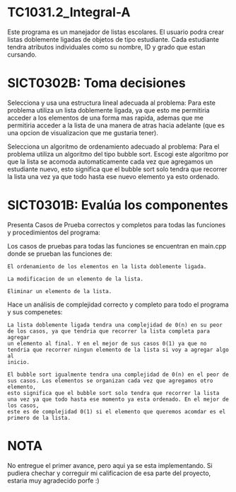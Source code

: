# TC1031.2_Integral-A

Este programa es un manejador de listas escolares. El usuario podra crear listas doblemente ligadas de objetos de tipo estudiante.
Cada estudiante tendra atributos individuales como su nombre, ID y grado que estan cursando.

# SICT0302B: Toma decisiones

Selecciona y usa una estructura lineal adecuada al problema:
Para este problema utiliza un lista doblemente ligada, ya que esto me permitiria acceder a los elementos de una forma mas rapida, ademas que
me permitiria acceder a la lista de una manera de atras hacia adelante (que es una opcion de visualizacion que me gustaria tener).

Selecciona un algoritmo de ordenamiento adecuado al problema:
Para el problema utiliza un algoritmo del tipo bubble sort. Escogi este algoritmo por que la lista se acomoda automaticamente cada vez que 
agregamos un estudiante nuevo, esto significa que el bubble sort solo tendra que recorrer la lista una vez ya que todo hasta ese nuevo elemento
ya esto ordenado.

# SICT0301B: Evalúa los componentes

Presenta Casos de Prueba correctos y completos para todas las funciones y procedimientos del programa:

Los casos de pruebas para todas las funciones se encuentran en main.cpp donde se prueban las funciones de:

    El ordenamiento de los elementos en la lista doblemente ligada.

    La modificacion de un elemento de la lista.
    
    Eliminar un elemento de la lista.
    
Hace un análisis de complejidad correcto y completo para todo el programa y sus compenetes:

    La lista doblemente ligada tendra una complejidad de 0(n) en su peor de los casos, ya que tendria que recorrer la lista completa para agregar
    un elemento al final. Y en el mejor de sus casos 0(1) ya que no tendria que recorrer ningun elemento de la lista si voy a agregar algo al
    inicio.
    
    El bubble sort igualmente tendra una complejidad de 0(n) en el peor de sus casos. Los elementos se organizan cada vez que agregamos otro elemento,
    esto significa que el bubble sort solo tendra que recorrer la lista una vez ya que todo hasta ese momento ya esta ordenado. En el mejor de los casos,
    este es de complejidad 0(1) si el elemento que queremos acomdar es el primero de la lista.


# NOTA
No entregue el primer avance, pero aqui ya se esta implementando. Si pudiera chechar y correguir mi calificacion de esa parte del proyecto, estaria muy
agradecido porfe :)




